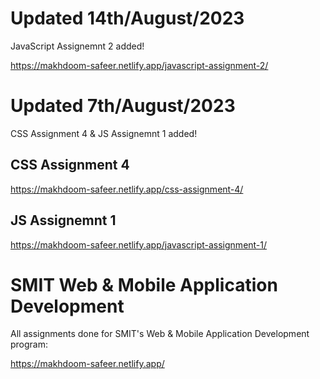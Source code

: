 # Updated 14th/August/2023
JavaScript Assignemnt 2 added!

https://makhdoom-safeer.netlify.app/javascript-assignment-2/

# Updated 7th/August/2023
CSS Assignment 4 & JS Assignemnt 1 added!

## CSS Assignment 4
https://makhdoom-safeer.netlify.app/css-assignment-4/

## JS Assignemnt 1
https://makhdoom-safeer.netlify.app/javascript-assignment-1/

# SMIT Web & Mobile Application Development
All assignments done for SMIT's Web & Mobile Application Development program:

https://makhdoom-safeer.netlify.app/

